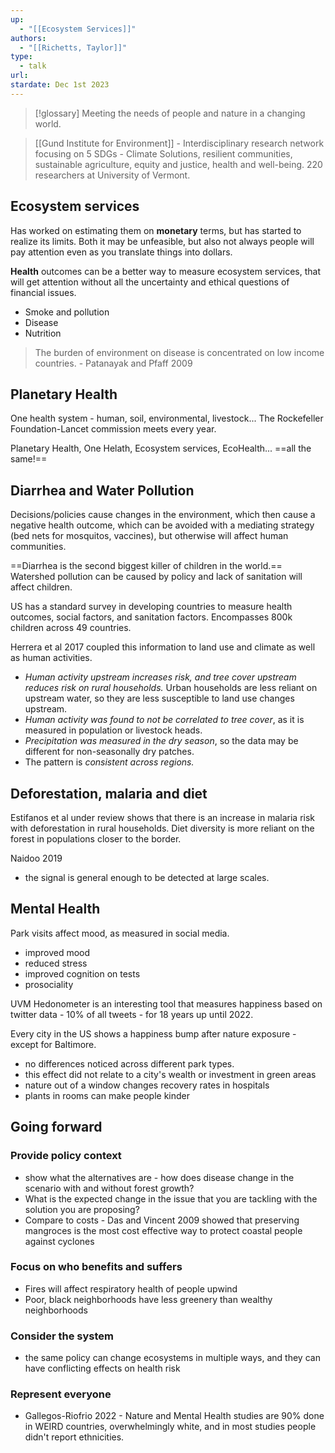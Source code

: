 ```yaml
---
up:
  - "[[Ecosystem Services]]"
authors:
  - "[[Richetts, Taylor]]"
type:
  - talk
url: 
stardate: Dec 1st 2023
---
```


 >[!glossary] Meeting the needs of people and nature in a changing world.
 
> [[Gund Institute for Environment]] - Interdisciplinary research network focusing on 5 SDGs - Climate Solutions, resilient communities, sustainable agriculture, equity and justice, health and well-being. 220 researchers at University of Vermont.

## Ecosystem services
Has worked on estimating them on **monetary** terms, but has started to realize its limits. Both it may be unfeasible, but also not always people will pay attention even as you translate things into dollars.

**Health** outcomes can be a better way to measure ecosystem services, that will get attention without all the uncertainty and ethical questions of financial issues.
- Smoke and pollution
- Disease
- Nutrition

> The burden of environment on disease is concentrated on low income countries. - Patanayak and Pfaff 2009

## Planetary Health

One health system - human, soil, environmental, livestock...
The Rockefeller Foundation-Lancet commission meets every year.

Planetary Health, One Helath, Ecosystem services, EcoHealth... ==all the same!==

## Diarrhea and Water Pollution

Decisions/policies cause changes in the environment, which then cause a negative health outcome, which can be avoided with a mediating strategy (bed nets for mosquitos, vaccines), but otherwise will affect human communities.

==Diarrhea is the second biggest killer of children in the world.== Watershed pollution can be caused by policy and lack of sanitation will affect children.

US has a standard survey in developing countries to measure health outcomes, social factors, and sanitation factors. Encompasses 800k children across 49 countries.

Herrera et al 2017 coupled this information to land use and climate as well as human activities.

- *Human activity upstream increases risk, and tree cover upstream reduces risk on rural households.* Urban households are less reliant on upstream water, so they are less susceptible to land use changes upstream.
- *Human activity was found to not be correlated to tree cover*, as it is measured in population or livestock heads.
- *Precipitation was measured in the dry season*, so the data may be different for non-seasonally dry patches.
- The pattern is *consistent across regions.*

## Deforestation, malaria and diet

Estifanos et al under review shows that there is an increase in malaria risk with deforestation in rural households.
Diet diversity is more reliant on the forest in populations closer to the border.

Naidoo 2019

- the signal is general enough to be detected at large scales.

## Mental Health

Park visits affect mood, as measured in social media.
- improved mood
- reduced stress
- improved cognition on tests
- prosociality

UVM Hedonometer is an interesting tool that measures happiness based on twitter data - 10% of all tweets - for 18 years up until 2022.

Every city in the US shows a happiness bump after nature exposure - except for Baltimore.
- no differences noticed across different park types.
- this effect did not relate to a city's wealth or investment in green areas
- nature out of a window changes recovery rates in hospitals
- plants in rooms can make people kinder

## Going forward

### Provide policy context
- show what the alternatives are - how does disease change in the scenario with and without forest growth?
- What is the expected change in the issue that you are tackling with the solution you are proposing?
- Compare to costs - Das and Vincent 2009 showed that preserving mangroces is the most cost effective way to protect coastal people against cyclones

### Focus on who benefits and suffers
- Fires will affect respiratory health of people upwind
- Poor, black neighborhoods have less greenery than wealthy neighborhoods

### Consider the system
- the same policy can change ecosystems in multiple ways, and they can have conflicting effects on health risk

### Represent everyone
- Gallegos-Riofrio 2022 - Nature and Mental Health studies are 90% done in WEIRD countries, overwhelmingly white, and in most studies people didn't report ethnicities. 